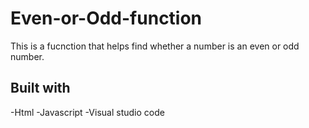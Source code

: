 # Even-or-Odd-function
This is a fucnction that helps find whether a number is an even or odd number.

## Built with
-Html
-Javascript
-Visual studio code
